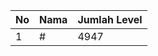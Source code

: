 | No | Nama            | Jumlah Level |
|----|-----------------|--------------|
| 1  | #    |    4947        |
